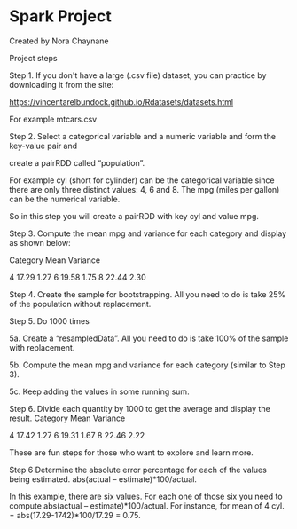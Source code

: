 # Spark Project

Created by Nora Chaynane


Project steps

Step 1. If you don't have a large (.csv file) dataset, you can practice by downloading it from the site:

https://vincentarelbundock.github.io/Rdatasets/datasets.html

For example mtcars.csv

Step 2. Select a categorical variable and a numeric variable and form the key-value pair and

create a pairRDD called “population”.

For example cyl (short for cylinder) can be the categorical variable since there are only
three distinct values: 4, 6 and 8. The mpg (miles per gallon) can be the numerical variable.

So in this step you will create a pairRDD with key cyl and value mpg.

Step 3. Compute the mean mpg and variance for each category and display as shown below:

Category Mean Variance

4 17.29 1.27
6 19.58 1.75
8 22.44 2.30

Step 4. Create the sample for bootstrapping. All you need to do is take 25% of the
population without replacement.

Step 5. Do 1000 times

 5a. Create a “resampledData”. All you need to do is take 100% of the sample with
replacement.

 5b. Compute the mean mpg and variance for each category (similar to Step 3).
 
 5c. Keep adding the values in some running sum.
 
Step 6. Divide each quantity by 1000 to get the average and display the result.
Category Mean Variance

4 17.42 1.27
6 19.31 1.67
8 22.46 2.22


These are fun steps for those who want to explore and learn more.

Step 6 Determine the absolute error percentage for each of the values being estimated.
abs(actual – estimate)*100/actual.

In this example, there are six values. For each one of those six you need to compute
abs(actual – estimate)*100/actual. 
For instance, for mean of 4 cyl.
= abs(17.29-1742)*100/17.29 = 0.75. 
